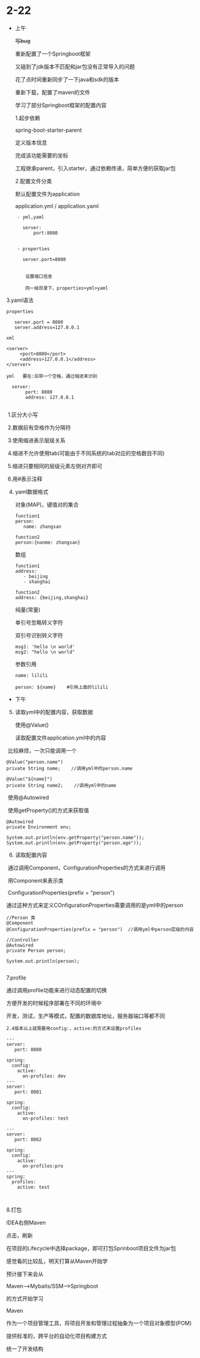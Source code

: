 # 2-22

- 上午

  ~~写bug~~

  

  重新配置了一个Springboot框架

  又碰到了jdk版本不匹配和jar包没有正常导入的问题

  花了点时间重新同步了一下java和sdk的版本

  重新下载，配置了maven的文件

  

  学习了部分Springboot框架的配置内容

  

   1.起步依赖

   spring-boot-starter-parent

   定义版本信息

   完成该功能需要的坐标

   工程继承parent，引入starter，通过依赖传递，简单方便的获取jar包

  

   2.配置文件分类

    默认配置文件为application
  
   application.yml / application.yaml
```
    - yml,yaml
    
      server:
          port:8080
    

    - properties
    
      server.port=8080
    

       设置端口信息
      
       同一级目录下，properties>yml>yaml
```



   3.yaml语法
```
properties
        
   server.port = 8080
   server.address=127.0.0.1
        
xml
        
<server>
     <port>8080</port>
     <address>127.0.0.1</address>
</server>
        
yml   要在:后带一个空格，通过缩进来识别

  server:
       port: 8080
       address: 127.0.0.1
        
```

​           1.区分大小写

​           2.数据前有空格作为分隔符

​           3.使用缩进表示层级关系

​           4.缩进不允许使用tab(可能由于不同系统的tab对应的空格数目不同)

​           5.缩进只要相同的层级元素左侧对齐即可

​           6.用#表示注释



4. yaml数据格式

   对象(MAP)，键值对的集合

   ```
   function1
   person:
      name: zhangsan
      
   function2
   person:{nanme: zhangsan}
   ```

   数组

   ```
   function1
   address:
      - beijing
      - shanghai 
   
   function2
   address: {beijing,shanghai}
   ```

   纯量(常量)

   单引号忽略转义字符

   双引号识别转义字符

   ```
   msg1: 'hello \n world'     
   msg2: "hello \n world"
   ```

   参数引用
   
   ```
   name: lilili
   
   person: ${name}    #引用上面的lilili
   ```
   
   

- 下午

5. 读取yml中的配置内容，获取数据

   

   使用@Value()
   
   读取配置文件application.yml中的内容

​       比较麻烦，一次只能调用一个

```
@Value("person.name")
private String name;    //调用yml中的person.name

@Value("${name}")
private String name2;    //调用yml中的name

```



​      使用@Autowired

​      使用getProperty()的方式来获取值

```
@Autowired
private Environment env;

System.out.println(env.getProperty("person.name"));
System.out.println(env.getProperty("person.age"));

```





6.  读取配置内容

​       通过调用Component，ConfigurationProperties的方式来进行调用

​       用Component来表示类

​       ConfigurationProperties(prefix = "person")

​      通过这种方式来定义COnfigurationProperties需要调用的是yml中的person

```
//Person 类
@Component
@ConfigurationProperties(prefix = "person")  //调用yml中person层级的内容

//Controller
@Autowired
private Person person;

System.out.println(person);


```



7.profile

通过调用profile功能来进行动态配置的切换

方便开发的时候程序部署在不同的环境中

开发，测试，生产等模式，配置的数据库地址，服务器端口等都不同

```
2.4版本以上就需要用config:，active:的方式来设置profiles

---
server:
   port: 8080

spring:
  config:
    active:
      on-profiles: dev
---
server:
   port: 8081

spring:
  config:
    active:
      on-profiles: test

---
server:
   port: 8082

spring:
  config:
    active:
      on-profiles:pro
---
spring:
  profiles:
    active: test
    
 
```



8.打包

IDEA右侧Maven

点击，刷新

在项目的Lifecycle中选择package，即可打包Sprinboot项目文件为jar包



感觉看的比较乱，明天打算从Maven开始学

预计接下来会从

Maven-->Mybaits/SSM-->Springboot

的方式开始学习



Maven

作为一个项目管理工具，将项目开发和管理过程抽象为一个项目对象模型(POM)

提供标准的，跨平台的自动化项目构建方式

统一了开发结构









































